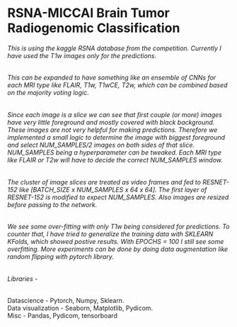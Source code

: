 # RSNA-MICCAI Brain Tumor Radiogenomic Classification

###### This is using the kaggle RSNA database from the competition. Currently I have used the T1w images only for the predictions.
###### This can be expanded to have something like an ensemble of CNNs for each MRI type like FLAIR, T1w, T1wCE, T2w, which can be combined based on the majority voting logic.
###### Since each image is a slice we can see that first couple (or more) images have very little foreground and mostly covered with black background. These images are not very helpful for making predictions. Therefore we implemented a small logic to determine the image with biggest foreground and select NUM_SAMPLES/2 images on both sides of that slice. NUM_SAMPLES being a hyperparameter can be tweaked. Each MRI type like FLAIR or T2w will have to decide the correct NUM_SAMPLES window.
###### The cluster of image slices are treated as video frames and fed to RESNET-152 like [BATCH_SIZE x NUM_SAMPLES x 64 x 64]. The first layer of RESNET-152 is modified to expect NUM_SAMPLES. Also images are resized before passing to the network.
###### We see some over-fitting with only T1w being considered for predictions. To counter that, I have tried to generalize the training data with SKLEARN KFolds, which showed postive results. With EPOCHS = 100 I still see some overfitting. More experiments can be done by doing data augmentation like random flipping with pytorch library.

###### Libraries - 
  Datascience - Pytorch, Numpy, Sklearn.\
  Data visualization - Seaborn, Matplotlib, Pydicom.\
  Misc - Pandas, Pydicom, tensorboard
